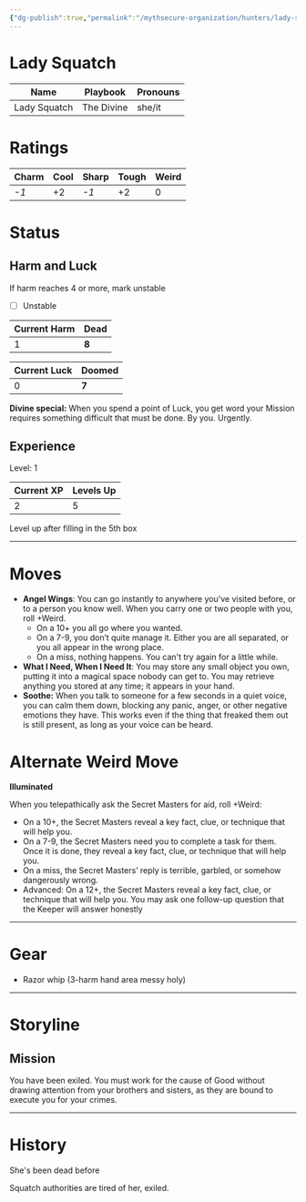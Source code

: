 ```yaml
---
{"dg-publish":true,"permalink":"/mythsecure-organization/hunters/lady-squatch/"}
---
```


# Lady Squatch

| Name         | Playbook   | Pronouns |
| ------------ | ---------- | -------- |
| Lady Squatch | The Divine | she/it   |


# Ratings

| Charm | Cool | Sharp | Tough | Weird |
| ----- | ---- | ----- | ----- | ----- |
| _-1_  | +2   | _-1_  | +2    | 0     |

# Status
## Harm and Luck
If harm reaches 4 or more, mark unstable

- [ ] Unstable

| Current Harm | Dead  |
| ------------ | ----- |
| 1            | **8** |

| Current Luck | Doomed |
| ------------ | ------ |
| 0            | **7**  |

**Divine special:** When you spend a point of Luck, you get word your Mission requires something difficult that must be done. By you. Urgently.

## Experience

Level: 1

| Current XP | Levels Up |
| ---------- | --------- |
| 2          | 5         |

Level up after filling in the 5th box


---

# Moves
- **Angel Wings**: You can go instantly to anywhere you’ve visited before, or to a person you know well. When you carry one or two people with you, roll +Weird.
	- On a 10+ you all go where you wanted. 
	- On a 7-9, you don’t quite manage it. Either you are all separated, or you all appear in the wrong place.
	- On a miss, nothing happens. You can't try again for a little while.
- **What I Need, When I Need It**: You may store any small object you own, putting it into a magical space nobody can get to. You may retrieve anything you stored at any time; it appears in your hand.
- **Soothe:** When you talk to someone for a few seconds in a quiet voice, you can calm them down, blocking any panic, anger, or other negative emotions they have. This works even if the thing that freaked them out is still present, as long as your voice can be heard.


# Alternate Weird Move
**Illuminated**

When you telepathically ask the Secret Masters for aid, roll +Weird:
- On a 10+, the Secret Masters reveal a key fact, clue, or technique that will help you.
- On a 7-9, the Secret Masters need you to complete a task for them. Once it is done, they reveal a key fact, clue, or technique that will help you. 
- On a miss, the Secret Masters’ reply is terrible, garbled, or somehow dangerously wrong. 
- Advanced: On a 12+, the Secret Masters reveal a key fact, clue, or technique that will help you. You may ask one follow-up question that the Keeper will answer honestly


---

# Gear
- Razor whip (3-harm hand area messy holy)



--- 
# Storyline

## Mission
You have been exiled. You must work for the cause of Good without drawing attention from your brothers and sisters, as they are bound to execute you for your crimes.



---

# History

She's been dead before

Squatch authorities are tired of her, exiled.